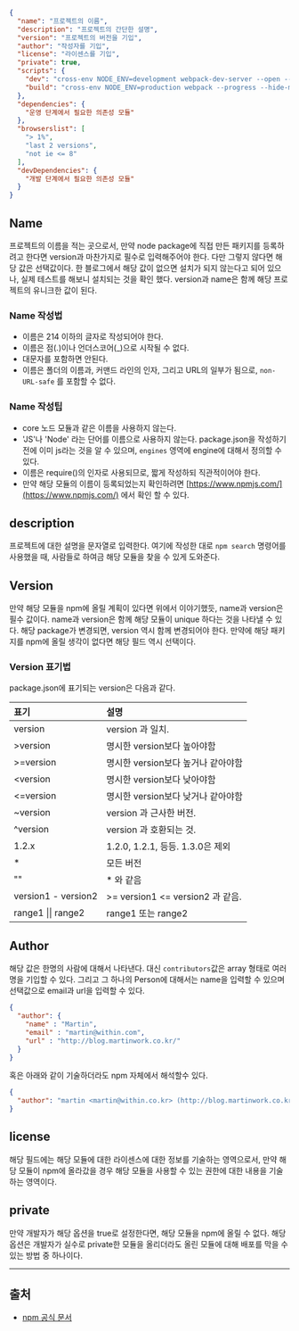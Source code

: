 ```json
{
  "name": "프로젝트의 이름",
  "description": "프로젝트의 간단한 설명",
  "version": "프로젝트의 버전을 기입",
  "author": "작성자를 기입",
  "license": "라이센스를 기입",
  "private": true,
  "scripts": {
    "dev": "cross-env NODE_ENV=development webpack-dev-server --open --hot",
    "build": "cross-env NODE_ENV=production webpack --progress --hide-modules"
  },
  "dependencies": {
    "운영 단계에서 필요한 의존성 모듈"
  },
  "browserslist": [
    "> 1%",
    "last 2 versions",
    "not ie <= 8"
  ],
  "devDependencies": {
    "개발 단계에서 필요한 의존성 모듈"
  }
}
```

## Name
프로젝트의 이름을 적는 곳으로서, 만약 node package에 직접 만든 패키지를 등록하려고 한다면 version과 마찬가지로 필수로 입력해주어야 한다. 다만 그렇지 않다면 해당 값은 선택값이다. 한 블로그에서 해당 값이 없으면 설치가 되지 않는다고 되어 있으나, 실제 테스트를 해보니 설치되는 것을 확인 했다. version과 name은 함께 해당 프로젝트의 유니크한 값이 된다.

### Name 작성법
- 이름은 214 이하의 글자로 작성되어야 한다.
- 이름은 점(.)이나 언더스코어(_)으로 시작될 수 없다.
- 대문자를 포함하면 안된다.
- 이름은 폴더의 이름과, 커맨드 라인의 인자, 그리고 URL의 일부가 됨으로, `non-URL-safe` 를 포함할 수 없다.

### Name 작성팁
- core 노드 모듈과 같은 이름을 사용하지 않는다.
- 'JS'나 'Node' 라는 단어를 이름으로 사용하지 않는다. package.json을 작성하기 전에 이미 js라는 것을 알 수 있으며, `engines` 영역에 engine에 대해서 정의할 수 있다.
- 이름은 require()의 인자로 사용되므로, 짧게 작성하되 직관적이어야 한다.
- 만약 해당 모듈의 이름이 등록되었는지 확인하려면 [https://www.npmjs.com/](https://www.npmjs.com/) 에서 확인 할 수 있다.

## description
프로젝트에 대한 설명을 문자열로 입력한다. 여기에 작성한 대로 `npm search` 명령어를 사용했을 때, 사람들로 하여금 해당 모듈을 찾을 수 있게 도와준다.


## Version
만약 해당 모듈을 npm에 올릴 계획이 있다면 위에서 이야기했듯, name과 version은 필수 값이다. name과 version은 함께 해당 모듈이 unique 하다는 것을 나타낼 수 있다. 해당 package가 변경되면, version 역시 함께 변경되어야 한다. 만약에 해당 패키지를 npm에 올릴 생각이 없다면 해당 필드 역시 선택이다.

### Version 표기법
package.json에 표기되는 version은 다음과 같다.

| 표기                | 설명
| :---               | :---
| version            | version 과 일치.
| &gt;version        | 명시한 version보다 높아야함 
| &gt;=version       | 명시한 version보다 높거나 같아야함
| &lt;version        | 명시한 version보다 낮아야함
| &lt;=version       | 명시한 version보다 낮거나 같아야함
| ~version           | version 과 근사한 버전.
| ^version           | version 과 호환되는 것.
| 1.2.x              | 1.2.0, 1.2.1, 등등. 1.3.0은 제외
| *                  | 모든 버전
| ""                 | * 와 같음
| version1 - version2| &gt;= version1 &lt;= version2 과 같음.
| range1 \|\| range2 | range1 또는 range2

## Author
해당 값은 한명의 사람에 대해서 나타낸다. 대신 `contributors`값은 array 형태로 여러명을 기입할 수 있다. 그리고 그 하나의 Person에 대해서는 name을 입력할 수 있으며 선택값으로 email과 url을 입력할 수 있다. 

```json
{
  "author": {
    "name" : "Martin",
    "email" : "martin@within.com",
    "url" : "http://blog.martinwork.co.kr/"
  }
}
```

혹은 아래와 같이 기술하더라도 npm 자체에서 해석할수 있다.
```json
{
  "author": "martin <martin@within.co.kr> (http://blog.martinwork.co.kr/)"
}
```

## license
해당 필드에는 해당 모듈에 대한 라이센스에 대한 정보를 기술하는 영역으로서, 만약 해당 모듈이 npm에 올라갔을 경우 해당 모듈을 사용할 수 있는 권한에 대한 내용을 기술하는 영역이다.

## private
만약 개발자가 해당 옵션을 true로 설정한다면, 해당 모듈을 npm에 올릴 수 없다. 해당 옵션은 개발자가 실수로 private한 모듈을 올리더라도 올린 모듈에 대해 배포를 막을 수 있는 방법 중 하나이다.




---

## 출처
- [npm 공식 문서](https://docs.npmjs.com/files/package.json)
